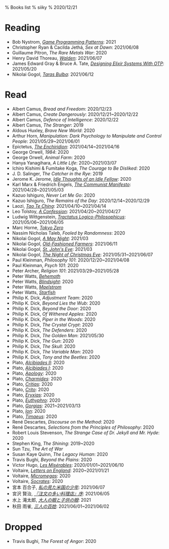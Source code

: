 % Books list
% siiky
% 2020/12/21

# Reading

 * Bob Nystrom, [_Game Programming Patterns_]: 2021
 * Christopher Ryan & Cacilda Jethá, _Sex at Dawn_: 2021/06/08
 * Guillaume Pitron, _The Rare Metals War_: 2020
 * Henry David Thoreau, [_Walden_]: 2021/06/07
 * James Edward Gray & Bruce A. Tate, [_Designing Elixir Systems With OTP_]: 2021/05/20
 * Nikolai Gogol, [_Taras Bulba_][gogol_short-stories]: 2021/06/12

# Read

 * Albert Camus, _Bread and Freedom_: 2020/12/23
 * Albert Camus, _Create Dangerously_: 2020/12/21~2020/12/22
 * Albert Camus, _Defence of Intelligence_: 2020/12/22
 * Albert Camus, _The Stranger_: 2019
 * Aldous Huxley, _Brave New World_: 2020
 * Arthur Horn, _Manipulation: Dark Psychology to Manipulate and Control People_: 2021/05/29~2021/06/01
 * Epictetus, [_The Enchiridion_]: 2021/04/14~2021/04/16
 * George Orwell, _1984_: 2020
 * George Orwell, _Animal Farm_: 2020
 * Hanya Yanagihara, _A Little Life_: 2020~2021/03/07
 * Ichiro Kishimi & Fumitake Koga, _The Courage to Be Disliked_: 2020
 * J. D. Salinger, _The Catcher in the Rye_: 2019
 * Jerome K. Jerome, [_Idle Thoughts of an Idle Fellow_]: 2020
 * Karl Marx & Friedrich Engels, [_The Communist Manifesto_]: 2021/04/28~2021/05/03
 * Kazuo Ishiguro, _Never Let Me Go_: 2020
 * Kazuo Ishiguro, _The Remains of the Day_: 2020/12/14~2020/12/29
 * Laozi, [_Tao Te Ching_]: 2021/04/10~2021/04/14
 * Leo Tolstoy, [_A Confession_]: 2021/04/20~2021/04/27
 * Ludwig Wittgenstein, [_Tractatus Logico-Philosophicus_]: 2021/05/06~2021/06/05
 * Marc Horne, [_Tokyo Zero_]
 * Nassim Nicholas Taleb, _Fooled by Randomness_: 2020
 * Nikolai Gogol, [_A May Night_][gogol_short-stories]: 2021/03
 * Nikolai Gogol, [_Old-Fashioned Farmers_][gogol_short-stories]: 2021/06/11
 * Nikolai Gogol, [_St. John's Eve_][gogol_short-stories]: 2021/03
 * Nikolai Gogol, [_The Night of Christmas Eve_][gogol_short-stories]: 2021/05/31~2021/06/07
 * Paul Kleinman, _Philosophy 101_: 2020/12/20~2021/04/08
 * Paul Kleinman, _Psych 101_: 2020
 * Peter Archer, _Religion 101_: 2021/03/29~2021/05/28
 * Peter Watts, [_Behemoth_]
 * Peter Watts, [_Blindsight_]: 2020
 * Peter Watts, [_Maelstrom_]
 * Peter Watts, [_Starfish_]
 * Philip K. Dick, _Adjustment Team_: 2020
 * Philip K. Dick, _Beyond Lies the Wub_: 2020
 * Philip K. Dick, _Beyond the Door_: 2020
 * Philip K. Dick, _Of Withered Apples_: 2020
 * Philip K. Dick, _Piper in the Woods_: 2020
 * Philip K. Dick, _The Crystal Crypt_: 2020
 * Philip K. Dick, _The Defenders_: 2020
 * Philip K. Dick, _The Golden Man_: 2021/05/30
 * Philip K. Dick, _The Gun_: 2020
 * Philip K. Dick, _The Skull_: 2020
 * Philip K. Dick, _The Variable Man_: 2020
 * Philip K. Dick, _Tony and the Beetles_: 2020
 * Plato, [_Alcibiades II_]: 2020
 * Plato, [_Alcibiades I_]: 2020
 * Plato, [_Apology_]: 2020
 * Plato, [_Charmides_]: 2020
 * Plato, [_Critias_]: 2020
 * Plato, [_Crito_]: 2020
 * Plato, [_Eryxias_]: 2020
 * Plato, [_Euthyphro_]: 2020
 * Plato, [_Gorgias_]: 2021~2021/03/13
 * Plato, [_Ion_]: 2020
 * Plato, [_Timaeus_]: 2020
 * René Descartes, _Discourse on the Method_: 2020
 * René Descartes, _Selections from the Principles of Philosophy_: 2020
 * Robert Louis Stevenson, _The Strange Case of Dr. Jekyll and Mr. Hyde_: 2020
 * Stephen King, _The Shining_: 2019~2020
 * Sun Tzu, _The Art of War_
 * Susan Kaye Quinn, _The Legacy Human_: 2020
 * Travis Bughi, _Beyond the Plains_: 2020
 * Victor Hugo, [_Les Misérables_]: 2020/01/01~2021/06/10
 * Voltaire, [_Letters on England_]: 2020~2021/01/21
 * Voltaire, [_Micromegas_]: 2020
 * Voltaire, [_Socrates_]: 2020
 * 宮本 百合子, [_私の見た米国の少年_]: 2021/06/07
 * 宮沢 賢治, [_『注文の多い料理店』序_]: 2021/06/05
 * 水上 滝太郎, [_大人の眼と子供の眼_]: 2021
 * 秋田 雨雀, [_三人の百姓_]: 2021/06/01~2021/06/02

# Dropped

 * Travis Bughi, _The Forest of Angor_: 2020

[_A Confession_]: https://standardebooks.org/ebooks/leo-tolstoy/a-confession/aylmer-maude
[_Alcibiades II_]: https://www.gutenberg.org/ebooks/1677
[_Alcibiades I_]: https://www.gutenberg.org/ebooks/1676
[_Apology_]: https://www.gutenberg.org/ebooks/1656
[_Behemoth_]: https://www.rifters.com/real/Behemoth.htm
[_Blindsight_]: https://www.rifters.com/real/Blindsight.htm
[_Charmides_]: https://www.gutenberg.org/ebooks/1580
[_Critias_]: https://www.gutenberg.org/ebooks/1571
[_Crito_]: https://www.gutenberg.org/ebooks/1657
[_Designing Elixir Systems With OTP_]: https://pragprog.com/titles/jgotp/designing-elixir-systems-with-otp
[_Eryxias_]: https://www.gutenberg.org/ebooks/1681
[_Euthyphro_]: https://www.gutenberg.org/ebooks/1642
[_Game Programming Patterns_]: https://gameprogrammingpatterns.com
[_Gorgias_]: https://www.gutenberg.org/ebooks/1672
[_Idle Thoughts of an Idle Fellow_]: https://www.gutenberg.org/ebooks/849
[_Ion_]: https://www.gutenberg.org/ebooks/1635
[_Les Misérables_]: https://standardebooks.org/ebooks/victor-hugo/les-miserables/isabel-f-hapgood
[_Letters on England_]: https://www.gutenberg.org/ebooks/2445
[_Maelstrom_]: https://rifters.com/real/MAELSTROM.htm
[_Micromegas_]: https://www.gutenberg.org/ebooks/30123
[_Socrates_]: https://www.gutenberg.org/ebooks/4683
[_Starfish_]: https://www.rifters.com/real/STARFISH.htm
[_Tao Te Ching_]: https://standardebooks.org/ebooks/laozi/tao-te-ching/james-legge
[_The Communist Manifesto_]: https://standardebooks.org/ebooks/karl-marx_friedrich-engels/the-communist-manifesto/samuel-moore
[_The Enchiridion_]: https://standardebooks.org/ebooks/epictetus/the-enchiridion/elizabeth-carter
[_Timaeus_]: https://www.gutenberg.org/ebooks/1572
[_Tokyo Zero_]: https://www.feedbooks.com/userbook/3501/tokyo-zero
[_Tractatus Logico-Philosophicus_]: https://standardebooks.org/ebooks/ludwig-wittgenstein/tractatus-logico-philosophicus/c-k-ogden
[_Walden_]: https://standardebooks.org/ebooks/henry-david-thoreau/walden
[_『注文の多い料理店』序_]: https://www.aozora.gr.jp/cards/000081/card43736.html
[_三人の百姓_]: https://www.aozora.gr.jp/cards/001584/card53182.html
[_大人の眼と子供の眼_]: https://www.aozora.gr.jp/cards/000800/card53186.html
[_私の見た米国の少年_]: https://www.aozora.gr.jp/cards/000311/card3693.html
[gogol_short-stories]: https://standardebooks.org/ebooks/nikolai-gogol/short-fiction/claud-field_isabel-f-hapgood_vizetelly-and-company_george-tolstoy
